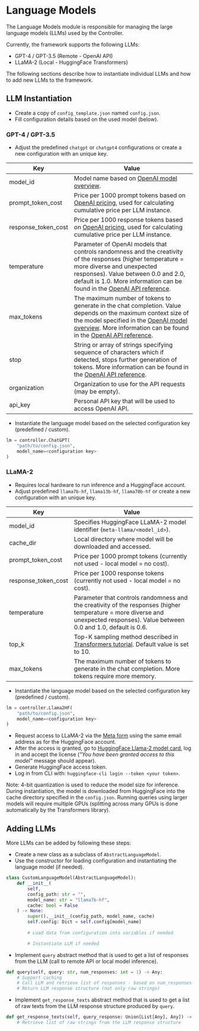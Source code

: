 # Language Models

The Language Models module is responsible for managing the large language models (LLMs) used by the Controller.

Currently, the framework supports the following LLMs:
- GPT-4 / GPT-3.5 (Remote - OpenAI API)
- LLaMA-2 (Local - HuggingFace Transformers)

The following sections describe how to instantiate individual LLMs and how to add new LLMs to the framework.

## LLM Instantiation
- Create a copy of `config_template.json` named `config.json`.
- Fill configuration details based on the used model (below).

### GPT-4 / GPT-3.5
- Adjust the predefined `chatgpt` or `chatgpt4` configurations or create a new configuration with an unique key.

| Key                 | Value                                                                                                                                                                                                                                                                                                                                                               |
|---------------------|---------------------------------------------------------------------------------------------------------------------------------------------------------------------------------------------------------------------------------------------------------------------------------------------------------------------------------------------------------------------|
| model_id            | Model name based on [OpenAI model overview](https://platform.openai.com/docs/models/overview).                                                                                                                                                                                                                                                                      |
| prompt_token_cost   | Price per 1000 prompt tokens based on [OpenAI pricing](https://openai.com/pricing), used for calculating cumulative price per LLM instance.                                                                                                                                                                                                                         |
| response_token_cost | Price per 1000 response tokens based on [OpenAI pricing](https://openai.com/pricing), used for calculating cumulative price per LLM instance.                                                                                                                                                                                                                       |
| temperature         | Parameter of OpenAI models that controls randomness and the creativity of the responses (higher temperature = more diverse and unexpected responses). Value between 0.0 and 2.0, default is 1.0. More information can be found in the [OpenAI API reference](https://platform.openai.com/docs/api-reference/completions/create#completions/create-temperature).     |
| max_tokens          | The maximum number of tokens to generate in the chat completion. Value depends on the maximum context size of the model specified in the [OpenAI model overview](https://platform.openai.com/docs/models/overview). More information can be found in the [OpenAI API reference](https://platform.openai.com/docs/api-reference/chat/create#chat/create-max_tokens). |
| stop                | String or array of strings specifying sequence of characters which if detected, stops further generation of tokens. More information can be found in the [OpenAI API reference](https://platform.openai.com/docs/api-reference/chat/create#chat/create-stop).                                                                                                       |
| organization        | Organization to use for the API requests (may be empty).                                                                                                                                                                                                                                                                                                            |
| api_key             | Personal API key that will be used to access OpenAI API.                                                                                                                                                                                                                                                                                                            |

- Instantiate the language model based on the selected configuration key (predefined / custom).
```python
lm = controller.ChatGPT(
    "path/to/config.json", 
    model_name=<configuration key>
)
```

### LLaMA-2
- Requires local hardware to run inference and a HuggingFace account.
- Adjust predefined `llama7b-hf`, `llama13b-hf`, `llama70b-hf` or create a new configuration with an unique key.

| Key                 | Value                                                                                                                                                                           |
|---------------------|---------------------------------------------------------------------------------------------------------------------------------------------------------------------------------|
| model_id            | Specifies HuggingFace LLaMA-2 model identifier (`meta-llama/<model_id>`).                                                                                                       |
| cache_dir           | Local directory where model will be downloaded and accessed.                                                                                                                    |
| prompt_token_cost   | Price per 1000 prompt tokens (currently not used - local model = no cost).                                                                                                      |
| response_token_cost | Price per 1000 response tokens (currently not used - local model = no cost).                                                                                                    |
| temperature         | Parameter that controls randomness and the creativity of the responses (higher temperature = more diverse and unexpected responses). Value between 0.0 and 1.0, default is 0.6. |
| top_k               | Top-K sampling method described in [Transformers tutorial](https://huggingface.co/blog/how-to-generate). Default value is set to 10.                                            |
| max_tokens          | The maximum number of tokens to generate in the chat completion. More tokens require more memory.                                                                               |

- Instantiate the language model based on the selected configuration key (predefined / custom).
```python
lm = controller.Llama2HF(
    "path/to/config.json", 
    model_name=<configuration key>
)
```
- Request access to LLaMA-2 via the [Meta form](https://ai.meta.com/resources/models-and-libraries/llama-downloads/) using the same email address as for the HuggingFace account.
- After the access is granted, go to [HuggingFace Llama-2 model card](https://huggingface.co/meta-llama/Llama-2-7b-chat-hf), log in and accept the license (_"You have been granted access to this model"_ message should appear).
- Generate HuggingFace access token.
- Log in from CLI with: `huggingface-cli login --token <your token>`.

Note: 4-bit quantization is used to reduce the model size for inference. During instantiation, the model is downloaded from HuggingFace into the cache directory specified in the `config.json`. Running queries using larger models will require multiple GPUs (splitting across many GPUs is done automatically by the Transformers library).

## Adding LLMs
More LLMs can be added by following these steps:
- Create a new class as a subclass of `AbstractLanguageModel`.
- Use the constructor for loading configuration and instantiating the language model (if needed). 
```python
class CustomLanguageModel(AbstractLanguageModel):
    def __init__(
        self,
        config_path: str = "",
        model_name: str = "llama7b-hf",
        cache: bool = False
    ) -> None:
        super().__init__(config_path, model_name, cache)
        self.config: Dict = self.config[model_name]
        
        # Load data from configuration into variables if needed

        # Instantiate LLM if needed
```
- Implement `query` abstract method that is used to get a list of responses from the LLM (call to remote API or local model inference).
```python
def query(self, query: str, num_responses: int = 1) -> Any:
    # Support caching 
    # Call LLM and retrieve list of responses - based on num_responses    
    # Return LLM response structure (not only raw strings)    
```
- Implement `get_response_texts` abstract method that is used to get a list of raw texts from the LLM response structure produced by `query`.
```python
def get_response_texts(self, query_response: Union[List[Any], Any]) -> List[str]:
    # Retrieve list of raw strings from the LLM response structure    
```

